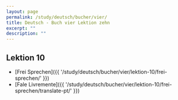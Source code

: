 ```yaml
---
layout: page
permalink: /study/deutsch/bucher/vier/
title: Deutsch - Buch vier Lektion zehn
excerpt: ""
description: ""
---
```


## Lektion 10

* [Frei Sprechen]({{ '/study/deutsch/bucher/vier/lektion-10/frei-sprechen/' }})
* [Fale Livremente]({{ '/study/deutsch/bucher/vier/lektion-10/frei-sprechen/translate-pt/' }})